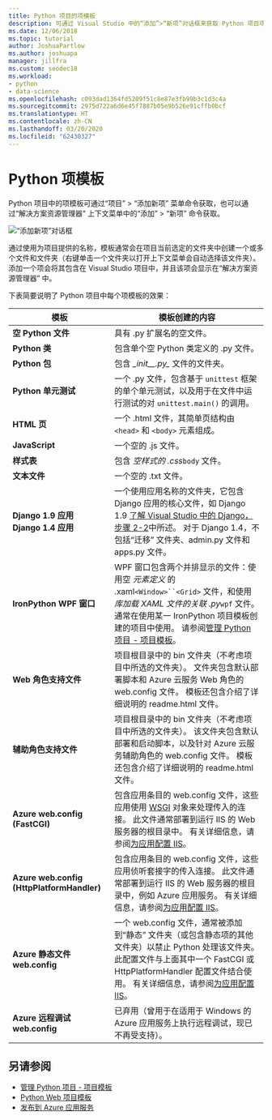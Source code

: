 ```yaml
---
title: Python 项目的项模板
description: 可通过 Visual Studio 中的“添加”>“新项”对话框来获取 Python 项目项模板的引用列表。
ms.date: 12/06/2018
ms.topic: tutorial
author: JoshuaPartlow
ms.author: joshuapa
manager: jillfra
ms.custom: seodec18
ms.workload:
- python
- data-science
ms.openlocfilehash: c093dad1364fd5209f51c8e87e3fb99b3c1d3c4a
ms.sourcegitcommit: 2975d722a6d6e45f7887b05e9b526e91cffb0bcf
ms.translationtype: HT
ms.contentlocale: zh-CN
ms.lasthandoff: 03/20/2020
ms.locfileid: "62430327"
---
```

# <a name="python-item-templates"></a>Python 项模板

Python 项目中的项模板可通过“项目”   > “添加新项”  菜单命令获取，也可以通过“解决方案资源管理器”  上下文菜单中的“添加” >   “新项”  命令获取。

![“添加新项”对话框](media/project-item-templates.png)

通过使用为项目提供的名称，模板通常会在项目当前选定的文件夹中创建一个或多个文件和文件夹（右键单击一个文件夹以打开上下文菜单会自动选择该文件夹）。 添加一个项会将其包含在 Visual Studio 项目中，并且该项会显示在“解决方案资源管理器”  中。

下表简要说明了 Python 项目中每个项模板的效果：

| 模板 | 模板创建的内容 |
| --- | --- |
| **空 Python 文件** | 具有 .py  扩展名的空文件。 |
| **Python 类** | 包含单个空 Python 类定义的 .py  文件。 |
| **Python 包** | 包含 *\_init\_\_.py\_* 文件的文件夹。 |
| **Python 单元测试** | 一个 .py  文件，包含基于 `unittest` 框架的单个单元测试，以及用于在文件中运行测试的对 `unittest.main()` 的调用。 |
| **HTML 页** | 一个 .html  文件，其简单页结构由 `<head>` 和 `<body>` 元素组成。 |
| **JavaScript** | 一个空的 .js  文件。 |
| **样式表** | 包含  *空样式的 .css*`body` 文件。 |
| **文本文件** | 一个空的 .txt  文件。 |
| **Django 1.9 应用**<br/>**Django 1.4 应用** | 一个使用应用名称的文件夹，它包含 Django 应用的核心文件，如 Django 1.9 [了解 Visual Studio 中的 Django，步骤 2-2](learn-django-in-visual-studio-step-02-create-an-app.md#step-2-1-create-an-app-with-a-default-structure)中所述。 对于 Django 1.4，不包括“迁移”  文件夹、admin.py  文件和 apps.py  文件。 |
| **IronPython WPF 窗口** | WPF 窗口包含两个并排显示的文件：使用空 *元素定义* 的 .xaml`<Window>``<Grid>` 文件，和使用  *库加载 XAML 文件的关联 .py*`wpf` 文件。 通常在使用某一 IronPython 项目模板创建的项目中使用。 请参阅[管理 Python 项目 - 项目模板](managing-python-projects-in-visual-studio.md#project-templates)。 |
| **Web 角色支持文件** | 项目根目录中的 bin  文件夹（不考虑项目中所选的文件夹）。 文件夹包含默认部署脚本和 Azure 云服务 Web 角色的 web.config  文件。 模板还包含介绍了详细说明的 readme.html  文件。 |
| **辅助角色支持文件** | 项目根目录中的 bin  文件夹（不考虑项目中所选的文件夹）。 该文件夹包含默认部署和启动脚本，以及针对 Azure 云服务辅助角色的 web.config  文件。 模板还包含介绍了详细说明的 readme.html  文件。 |
| **Azure web.config (FastCGI)** | 包含应用条目的 web.config  文件，这些应用使用 [WSGI](https://wsgi.readthedocs.io/en/latest/) 对象来处理传入的连接。 此文件通常部署到运行 IIS 的 Web 服务器的根目录中。 有关详细信息，请参阅[为应用配置 IIS](configure-web-apps-for-iis-windows.md)。 |
| **Azure web.config (HttpPlatformHandler)** | 包含应用条目的 web.config  文件，这些应用侦听套接字的传入连接。 此文件通常部署到运行 IIS 的 Web 服务器的根目录中，例如 Azure 应用服务。 有关详细信息，请参阅[为应用配置 IIS](configure-web-apps-for-iis-windows.md)。 |
| **Azure 静态文件 web.config** | 一个 web.config  文件，通常被添加到“静态”  文件夹（或包含静态项的其他文件夹）以禁止 Python 处理该文件夹。 此配置文件与上面其中一个 FastCGI 或 HttpPlatformHandler 配置文件结合使用。 有关详细信息，请参阅[为应用配置 IIS](configure-web-apps-for-iis-windows.md)。 |
| **Azure 远程调试 web.config** | 已弃用（曾用于在适用于 Windows 的 Azure 应用服务上执行远程调试，现已不再受支持）。 |

## <a name="see-also"></a>另请参阅

- [管理 Python 项目 - 项目模板](managing-python-projects-in-visual-studio.md#project-templates)
- [Python Web 项目模板](python-web-application-project-templates.md)
- [发布到 Azure 应用服务](publishing-python-web-applications-to-azure-from-visual-studio.md)
